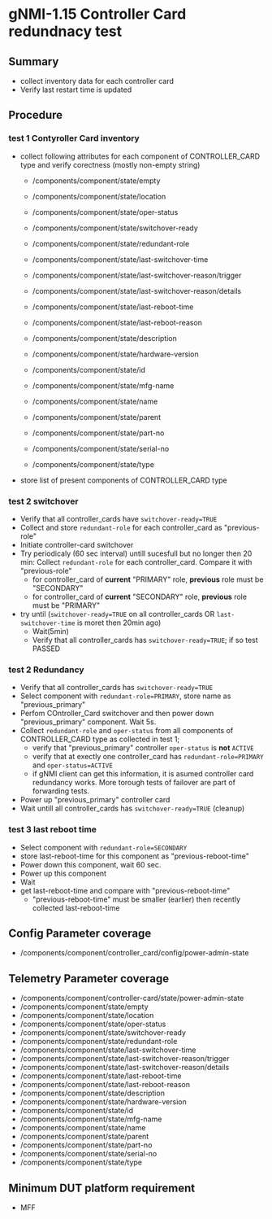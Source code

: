 # gNMI-1.15 Controller Card redundnacy test

## Summary
- collect inventory data for each controller card
- Verify last restart time is updated

## Procedure

### test 1 Contyroller Card inventory

* collect following attributes for each component of CONTROLLER_CARD type and verify corectness (mostly non-empty string)
  *   /components/component/state/empty
  *   /components/component/state/location
  *   /components/component/state/oper-status
  *   /components/component/state/switchover-ready
  *   /components/component/state/redundant-role
  *   /components/component/state/last-switchover-time
  *   /components/component/state/last-switchover-reason/trigger
  *   /components/component/state/last-switchover-reason/details
  *   /components/component/state/last-reboot-time
  *   /components/component/state/last-reboot-reason
 
  *   /components/component/state/description             
  *   /components/component/state/hardware-version
  *   /components/component/state/id
  *   /components/component/state/mfg-name
  *   /components/component/state/name
  *   /components/component/state/parent
  *   /components/component/state/part-no
  *   /components/component/state/serial-no
  *   /components/component/state/type

* store list of present components of CONTROLLER_CARD type

### test 2 switchover
* Verify that all controller_cards have `switchover-ready=TRUE`
* Collect and store `redundant-role` for each controller_card as "previous-role"
* Initiate controller-card switchover
* Try periodicaly (60 sec interval) untill sucesfull but no longer then 20 min: Collect `redundant-role` for each controller_card. Compare it with "previous-role"
  * for controller_card of **current** "PRIMARY" role, **previous** role must be "SECONDARY"
  * for controller_card of **current** "SECONDARY" role, **previous** role must be "PRIMARY"
* try until (`switchover-ready=TRUE` on all controller_cards OR `last-switchover-time` is moret then 20min ago)
  * Wait(5min)
  * Verify that all controller_cards has `switchover-ready=TRUE`; if so test PASSED

### test 2 Redundancy
* Verify that all controller_cards has `switchover-ready=TRUE`
* Select component with `redundant-role=PRIMARY`, store name as "previous_primary"
* Perfom COntroller_Card switchover and then power down "previous_primary" component. Wait 5s.
* Collect `redundant-role` and `oper-status` from all components of CONTROLLER_CARD type as collected in test 1;
  * verify that "previous_primary" controller `oper-status` is **not** `ACTIVE`
  * verify that at exectly one controller_card has `redundant-role=PRIMARY` and `oper-status=ACTIVE`
  * if gNMI client can get this information, it is asumed controller card redundancy works. 
    More torough tests of failover are part of forwarding tests.
* Power up "previous_primary" controller card
* Wait untill all controller_cards has `switchover-ready=TRUE` (cleanup)
 
### test 3 last reboot time
* Select component with `redundant-role=SECONDARY`
* store last-reboot-time for this component as "previous-reboot-time"
* Power down this component, wait 60 sec.
* Power up this component
* Wait
* get last-reboot-time and compare with "previous-reboot-time"
  * "previous-reboot-time" must be smaller (earlier) then recently collected last-reboot-time

## Config Parameter coverage

*   /components/component/controller_card/config/power-admin-state

## Telemetry Parameter coverage

*   /components/component/controller-card/state/power-admin-state
  *   /components/component/state/empty
  *   /components/component/state/location
  *   /components/component/state/oper-status
  *   /components/component/state/switchover-ready
  *   /components/component/state/redundant-role
  *   /components/component/state/last-switchover-time
  *   /components/component/state/last-switchover-reason/trigger
  *   /components/component/state/last-switchover-reason/details
  *   /components/component/state/last-reboot-time
  *   /components/component/state/last-reboot-reason
  *   /components/component/state/description             
  *   /components/component/state/hardware-version
  *   /components/component/state/id
  *   /components/component/state/mfg-name
  *   /components/component/state/name
  *   /components/component/state/parent
  *   /components/component/state/part-no
  *   /components/component/state/serial-no
  *   /components/component/state/type

## Minimum DUT platform requirement
*   MFF
